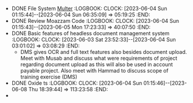 - DONE File System [Multer](https://github.com/expressjs/multer/blob/master/storage/disk.js)
  :LOGBOOK:
  CLOCK: [2023-06-04 Sun 01:15:44]--[2023-06-04 Sun 06:35:09] =>  05:19:25
  :END:
- DONE Review Moazzam Code
  :LOGBOOK:
  CLOCK: [2023-06-04 Sun 01:15:43]--[2023-06-05 Mon 17:23:33] =>  40:07:50
  :END:
- DONE Basic features of headless document management system
  :LOGBOOK:
  CLOCK: [2023-06-03 Sat 23:52:33]--[2023-06-04 Sun 03:01:02] =>  03:08:29
  :END:
	- DMS gives OCR and full text features also besides document upload. Meet with Musab and discuss what were requirements of project regarding document upload as this will also be used in account payable project. Also meet with Hammad to discuss scope of training exercise (DMS)
- DONE Oxide ts
  :LOGBOOK:
  CLOCK: [2023-06-04 Sun 01:15:46]--[2023-06-08 Thu 18:39:44] =>  113:23:58
  :END:
-